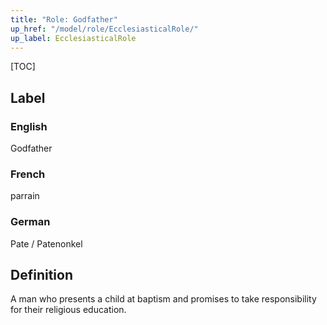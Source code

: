 ```yaml
---
title: "Role: Godfather"
up_href: "/model/role/EcclesiasticalRole/"
up_label: EcclesiasticalRole
---
```


[TOC]

## Label

### English
Godfather

### French
parrain

### German
Pate / Patenonkel

## Definition
A man who presents a child at baptism and promises to take responsibility for their religious education.
